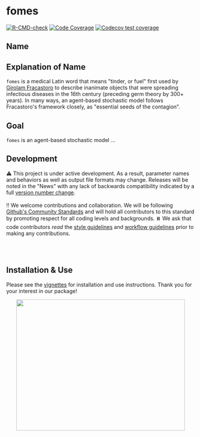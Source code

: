 # fomes

<!-- badges: start -->
[![R-CMD-check](https://github.com/TriCEM/fomes/actions/workflows/check-standard.yaml/badge.svg)](https://github.com/TriCEM/fomes/actions/workflows/R-CMD-check.yaml)
[![Code Coverage](https://github.com/TriCEM/fomes/actions/workflows/test-coverage.yaml/badge.svg)](https://github.com/TriCEM/fomes/actions/workflows/test-coverage.yaml)
[![Codecov test coverage](https://codecov.io/gh/TriCEM/fomes/branch/main/graph/badge.svg)](https://app.codecov.io/gh/TriCEM/fomes?branch=main)
<!-- badges: end -->

## Name

## Explanation of Name
`fomes` is a medical Latin word that means "tinder, or fuel" first used by [Girolam Fracastoro](https://en.wikipedia.org/wiki/Girolamo_Fracastoro) to describe inanimate objects that were spreading infectious diseases in the 16th century (preceding germ theory by 300+ years). In many ways, an agent-based stochastic model follows Fracastoro's framework closely, as "essential seeds of the contagion".

## Goal
`fomes` is an agent-based stochastic model ...


## Development
:warning: This project is under active development. As a result, parameter names and behaviors as well as output file formats may change. Releases will be noted in the "News" with any lack of backwards compatibility indicated by a full [version number change](https://r-pkgs.org/release.html#release-version).  
<br>
:bangbang: We welcome contributions and collaboration. We will be following [Github's Community Standards](https://docs.github.com/en/site-policy/github-terms/github-community-code-of-conduct) and will hold all contributors to this standard by promoting respect for all coding levels and backgrounds.
:pause_button: We ask that code contributors *read* the [style guidelines](https://raw.githubusercontent.com/TriCEM/fomes/main/R_ignore/style_guide.md) and [workflow guidelines](https://raw.githubusercontent.com/TriCEM/fomes/main/R_ignore/worflow_guide.md) prior to making any contributions.

<br>
<br>

## Installation & Use
Please see the [vignettes](https://TriCEM.github.io/fomes/) for installation and use instructions. Thank you for your interest in our package!
<br>

<p align="center">
<img src="https://raw.githubusercontent.com/TriCEM/main/R_ignore/images/fomes_hexbadge.png" width="450" height="350">
</p>
